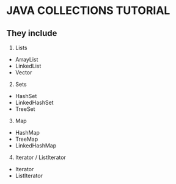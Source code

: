 JAVA COLLECTIONS TUTORIAL
=========================

## They include

1. Lists
  * ArrayList
  * LinkedList
  * Vector

2. Sets 
  * HashSet
  * LinkedHashSet
  * TreeSet

3. Map
  * HashMap
  * TreeMap
  * LinkedHashMap

4. Iterator / ListIterator
  * Iterator
  * ListIterator
